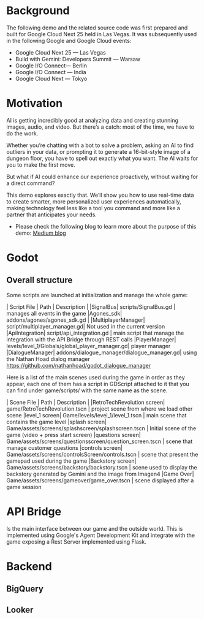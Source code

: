 

# Background

The following demo and the related source code was first prepared and built for Google Cloud Next 25 held in Las Vegas. It was subsequently used in the following Google and Google Cloud events:

- Google Cloud Next 25 — Las Vegas
- Build with Gemini: Developers Summit — Warsaw
- Google I/O Connect— Berlin
- Google I/O Connect — India
- Google Cloud Next — Tokyo

# Motivation

AI is getting incredibly good at analyzing data and creating stunning images, audio, and video. But there’s a catch: most of the time, we have to do the work.

Whether you’re chatting with a bot to solve a problem, asking an AI to find outliers in your data, or prompting it to generate a 16-bit-style image of a dungeon floor, you have to spell out exactly what you want. The AI waits for you to make the first move.

But what if AI could enhance our experience proactively, without waiting for a direct command?

This demo explores exactly that. We’ll show you how to use real-time data to create smarter, more personalized user experiences automatically, making technology feel less like a tool you command and more like a partner that anticipates your needs.

- Please check the following blog to learn more about the purpose of this demo: [Medium blog](https://medium.com/google-cloud/next25-retro-tech-revolution-04d260746cf3)

# Godot

## Overall structure

Some scripts are launched at initialization and manage the whole game:

| Script File      | Path | Description |
|SignalBus| scripts/SignalBus.gd | manages all events in the game
|Agones_sdk| addons/agones/agones_sdk.gd | 
|MultiplayerManager| script/multiplayer_manager.gd| Not used in the current version
|ApiIntegration| script/api_integration.gd | main script that manage the integration with the API Bridge through REST calls
|PlayerManager| levels/level_1/Globals/global_player_manager.gd| player manager
|DialogueManager| addons/dialogue_manager/dialogue_manager.gd| using the Nathan Hoad dialog manager https://github.com/nathanhoad/godot_dialogue_manager


Here is a list of the main scenes used during the game in order as they appear, each one of them has a script in GDScript attached to it that you can find under game/scripts/ with the same name as the scene.

| Scene File      | Path | Description |
|RetroTechRevolution screen| game/RetroTechRevolution.tscn | project scene from where we load other scene
|level_1 screen| Game/levels/level_1/level_1.tscn | main scene that contains the game level
|splash screen| Game/assets/screens/splashscreen/splashscreen.tscn | Initial scene of the game (video + press start screen)
|questions screen| Game/assets/screens/questionsscreen/question_screen.tscn | scene that manage customer questions
|controls screen| Game/assets/screens/controlsScreen/controls.tscn | scene that present the gamepad used during the game
|Backstory screen| Game/assets/screens/backstory/backstory.tscn | scene used to display the backstory generated by Gemini and the image from Imagen4
|Game Over| Game/assets/screens/gameover/game_over.tscn | scene displayed after a game session

# API Bridge
Is the main interface between our game and the outside world. This is implemented using Google's Agent Development Kit and integrate with the game exposing a Rest Server implemented using Flask.




# Backend

## BigQuery

## Looker